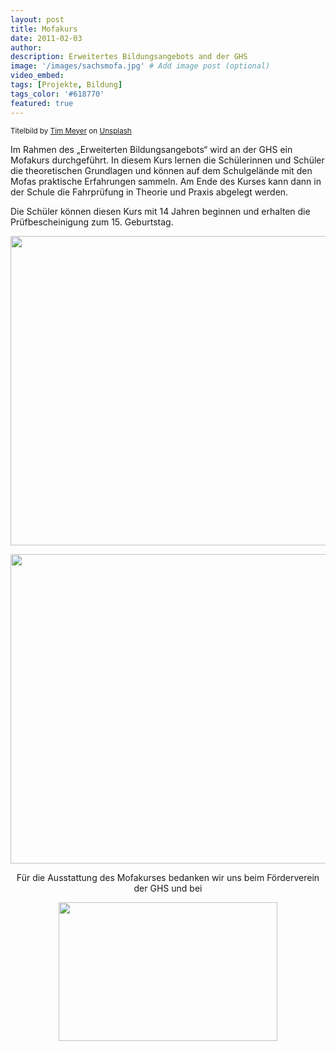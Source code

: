 ```yaml
---
layout: post
title: Mofakurs
date: 2011-02-03
author: 
description: Erweitertes Bildungsangebots and der GHS
image: '/images/sachsmofa.jpg' # Add image post (optional)
video_embed:
tags: [Projekte, Bildung]
tags_color: '#618770'
featured: true
---
```

<small>Titelbild by <a href="https://unsplash.com/@timmeyer?utm_content=creditCopyText&utm_medium=referral&utm_source=unsplash">Tim Meyer</a> on <a href="https://unsplash.com/photos/white-bicycle-on-ground-htQuk-rCwpw?utm_content=creditCopyText&utm_medium=referral&utm_source=unsplash">Unsplash</a></small>
  
Im Rahmen des „Erweiterten Bildungsangebots“ wird an der GHS ein Mofakurs durchgeführt. In diesem Kurs lernen die Schülerinnen und Schüler die theoretischen Grundlagen und können auf dem Schulgelände mit den Mofas praktische Erfahrungen sammeln. Am Ende des Kurses kann dann in der Schule die Fahrprüfung in Theorie und Praxis abgelegt werden.<br>

Die Schüler können diesen Kurs mit 14 Jahren beginnen und erhalten die Prüfbescheinigung zum 15. Geburtstag.<br>

<img src="{{site.baseurl}}/images/Mofakurs_files/Mofa_Kurs_1.jpeg" width="660" height="495"><br>

<img src="{{site.baseurl}}/images/Mofakurs_files/Mofa_Kurs_2.JPEG" width="660" height="495"><br>

<p align="center">
Für die Ausstattung des Mofakurses bedanken wir uns beim Förderverein der GHS und bei
</p>

<div style="text-align: center">
<img src="{{site.baseurl}}/images/Mofakurs_files/Logo_Rollershop_2.JPEG" width="350" height="222">
</div>
